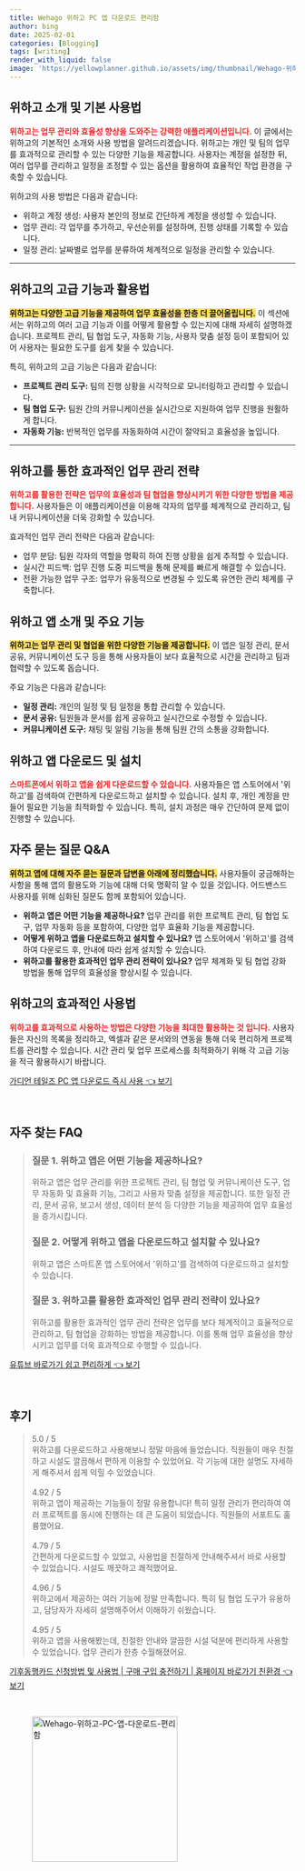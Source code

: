 ```yaml
---
title: Wehago 위하고 PC 앱 다운로드 편리함
author: bing
date: 2025-02-01
categories: [Blogging]
tags: [writing]
render_with_liquid: false
image: 'https://yellowplanner.github.io/assets/img/thumbnail/Wehago-위하고-PC-앱-다운로드-편리함.webp'
---
```



<h2 id='위하고_소개 및_기본_사용법'>위하고 소개 및 기본 사용법</h2>

<p><b><span style="color: #ee2323;">위하고는 업무 관리와 효율성 향상을 도와주는 강력한 애플리케이션입니다.</span></b> 이 글에서는 위하고의 기본적인 소개와 사용 방법을 알려드리겠습니다. 위하고는 개인 및 팀의 업무를 효과적으로 관리할 수 있는 다양한 기능을 제공합니다. 사용자는 계정을 설정한 뒤, 여러 업무를 관리하고 일정을 조정할 수 있는 옵션을 활용하여 효율적인 작업 환경을 구축할 수 있습니다.</p>

<p>위하고의 사용 방법은 다음과 같습니다:</p>

<ul>
    <li>위하고 계정 생성: 사용자 본인의 정보로 간단하게 계정을 생성할 수 있습니다.</li>
    <li>업무 관리: 각 업무를 추가하고, 우선순위를 설정하며, 진행 상태를 기록할 수 있습니다.</li>
    <li>일정 관리: 날짜별로 업무를 분류하여 체계적으로 일정을 관리할 수 있습니다.</li>
</ul>

<hr />

<h2 id='위하고의_고급_기능'>위하고의 고급 기능과 활용법</h2>

<p><b><span style="background-color: #ffe066;">위하고는 다양한 고급 기능을 제공하여 업무 효율성을 한층 더 끌어올립니다.</span></b> 이 섹션에서는 위하고의 여러 고급 기능과 이를 어떻게 활용할 수 있는지에 대해 자세히 설명하겠습니다. 프로젝트 관리, 팀 협업 도구, 자동화 기능, 사용자 맞춤 설정 등이 포함되어 있어 사용자는 필요한 도구를 쉽게 찾을 수 있습니다.</p>

<p>특히, 위하고의 고급 기능은 다음과 같습니다:</p>

<ul>
    <li><b>프로젝트 관리 도구:</b> 팀의 진행 상황을 시각적으로 모니터링하고 관리할 수 있습니다.</li>
    <li><b>팀 협업 도구:</b> 팀원 간의 커뮤니케이션을 실시간으로 지원하여 업무 진행을 원활하게 합니다.</li>
    <li><b>자동화 기능:</b> 반복적인 업무를 자동화하여 시간이 절약되고 효율성을 높입니다.</li>
</ul>

<hr />

<h2 id='업무_관리와_팀_협업_강화'>위하고를 통한 효과적인 업무 관리 전략</h2>

<p><b><span style="color: #ee2323;">위하고를 활용한 전략은 업무의 효율성과 팀 협업을 향상시키기 위한 다양한 방법을 제공합니다.</span></b> 사용자들은 이 애플리케이션을 이용해 각자의 업무를 체계적으로 관리하고, 팀 내 커뮤니케이션을 더욱 강화할 수 있습니다.</p>

<p>효과적인 업무 관리 전략은 다음과 같습니다:</p>

<ul>
    <li>업무 분담: 팀원 각자의 역할을 명확히 하여 진행 상황을 쉽게 추적할 수 있습니다.</li>
    <li>실시간 피드백: 업무 진행 도중 피드백을 통해 문제를 빠르게 해결할 수 있습니다.</li>
    <li>전환 가능한 업무 구조: 업무가 유동적으로 변경될 수 있도록 유연한 관리 체계를 구축합니다.</li>
</ul>

<h2 id='위하고_앱_소개_및_주요_기능'>위하고 앱 소개 및 주요 기능</h2>

<p><b><span style="background-color: #ffe066;">위하고는 업무 관리 및 협업을 위한 다양한 기능을 제공합니다.</span></b> 이 앱은 일정 관리, 문서 공유, 커뮤니케이션 도구 등을 통해 사용자들이 보다 효율적으로 시간을 관리하고 팀과 협력할 수 있도록 돕습니다.</p>

<p>주요 기능은 다음과 같습니다:</p>

<ul>
    <li><b>일정 관리:</b> 개인의 일정 및 팀 일정을 통합 관리할 수 있습니다.</li>
    <li><b>문서 공유:</b> 팀원들과 문서를 쉽게 공유하고 실시간으로 수정할 수 있습니다.</li>
    <li><b>커뮤니케이션 도구:</b> 채팅 및 알림 기능을 통해 팀원 간의 소통을 강화합니다.</li>
</ul>

<h2 id='위하고_앱_다운로드_및_설치'>위하고 앱 다운로드 및 설치</h2>

<p><b><span style="color: #ee2323;">스마트폰에서 위하고 앱을 쉽게 다운로드할 수 있습니다.</span></b> 사용자들은 앱 스토어에서 '위하고'를 검색하여 간편하게 다운로드하고 설치할 수 있습니다. 설치 후, 개인 계정을 만들어 필요한 기능을 최적화할 수 있습니다. 특히, 설치 과정은 매우 간단하여 문제 없이 진행할 수 있습니다.</p>

<h2 id='자주_묻는_질문_QNA'>자주 묻는 질문 Q&A</h2>

<p><b><span style="background-color: #ffe066;">위하고 앱에 대해 자주 묻는 질문과 답변을 아래에 정리했습니다.</span></b> 사용자들이 궁금해하는 사항을 통해 앱의 활용도와 기능에 대해 더욱 명확히 알 수 있을 것입니다. 어드밴스드 사용자를 위해 심화된 질문도 함께 포함되어 있습니다.</p>

<ul>
    <li><b>위하고 앱은 어떤 기능을 제공하나요?</b> 업무 관리를 위한 프로젝트 관리, 팀 협업 도구, 업무 자동화 등을 포함하여, 다양한 업무 효율화 기능을 제공합니다.</li>
    <li><b>어떻게 위하고 앱을 다운로드하고 설치할 수 있나요?</b> 앱 스토어에서 '위하고'를 검색하여 다운로드 후, 안내에 따라 쉽게 설치할 수 있습니다.</li>
    <li><b>위하고를 활용한 효과적인 업무 관리 전략이 있나요?</b> 업무 체계화 및 팀 협업 강화 방법을 통해 업무의 효율성을 향상시킬 수 있습니다.</li>
</ul>

<h2 id='위하고_효과적인_사용법'>위하고의 효과적인 사용법</h2>

<p><b><span style="color: #ee2323;">위하고를 효과적으로 사용하는 방법은 다양한 기능을 최대한 활용하는 것 입니다.</span></b> 사용자들은 자신의 목록을 정리하고, 엑셀과 같은 문서와의 연동을 통해 더욱 편리하게 프로젝트를 관리할 수 있습니다. 시간 관리 및 업무 프로세스를 최적화하기 위해 각 고급 기능을 적극 활용하시기 바랍니다.</p>


<p><a class="click-button" title="가디언 테일즈 PC 앱 다운로드 즉시 사용" href="https://yellowplanner.github.io/posts/%EA%B0%80%EB%94%94%EC%96%B8-%ED%85%8C%EC%9D%BC%EC%A6%88-PC-%EC%95%B1-%EB%8B%A4%EC%9A%B4%EB%A1%9C%EB%93%9C-%EC%A6%89%EC%8B%9C-%EC%82%AC%EC%9A%A9/" rel="dofollow">가디언 테일즈 PC 앱 다운로드 즉시 사용 👈 보기</a></p><br>
<h2 id='자주_찾는_FAQ'>자주 찾는 FAQ</h2>
<div itemscope="" itemtype="https://schema.org/FAQPage"> 
<blockquote> 
<div itemscope="" itemprop="mainEntity" itemtype="https://schema.org/Question"> 
<h3 itemprop="name">질문 1. 위하고 앱은 어떤 기능을 제공하나요? </h3> 
<div itemscope="" itemprop="acceptedAnswer" itemtype="https://schema.org/Answer"> 
<span itemprop="text"> 
<p>위하고 앱은 업무 관리를 위한 프로젝트 관리, 팀 협업 및 커뮤니케이션 도구, 업무 자동화 및 효율화 기능, 그리고 사용자 맞춤 설정을 제공합니다. 또한 일정 관리, 문서 공유, 보고서 생성, 데이터 분석 등 다양한 기능을 제공하여 업무 효율성을 증가시킵니다.</p> </span> </div> 

<p></div> </p>

<div itemscope="" itemprop="mainEntity" itemtype="https://schema.org/Question"> 
<h3 itemprop="name">질문 2. 어떻게 위하고 앱을 다운로드하고 설치할 수 있나요? </h3> 
<div itemscope="" itemprop="acceptedAnswer" itemtype="https://schema.org/Answer"> 
<span itemprop="text"> 
<p>위하고 앱은 스마트폰 앱 스토어에서 '위하고'를 검색하여 다운로드하고 설치할 수 있습니다.</p> </span> </div> 

<p></div> </p>

<div itemscope="" itemprop="mainEntity" itemtype="https://schema.org/Question"> 
<h3 itemprop="name">질문 3. 위하고를 활용한 효과적인 업무 관리 전략이 있나요? </h3> 
<div itemscope="" itemprop="acceptedAnswer" itemtype="https://schema.org/Answer"> 
<span itemprop="text"> 
<p>위하고를 활용한 효과적인 업무 관리 전략은 업무를 보다 체계적이고 효율적으로 관리하고, 팀 협업을 강화하는 방법을 제공합니다. 이를 통해 업무 효율성을 향상시키고 업무를 더욱 효과적으로 수행할 수 있습니다.</p> </span> </div> 

<p></div> 
</blockquote> 
</div></p>
<p><a class="click-button" title="유튜브 바로가기 쉽고 편리하게" href="https://yellowplanner.github.io/posts/%EC%9C%A0%ED%8A%9C%EB%B8%8C-%EB%B0%94%EB%A1%9C%EA%B0%80%EA%B8%B0-%EC%89%BD%EA%B3%A0-%ED%8E%B8%EB%A6%AC%ED%95%98%EA%B2%8C/" rel="dofollow">유튜브 바로가기 쉽고 편리하게 👈 보기</a></p><br>
<h2 id='후기'>후기</h2>
<div itemscope itemtype="https://schema.org/Product">
  <blockquote>
  <div itemprop="review" itemscope itemtype="https://schema.org/Review">
      <div itemprop="reviewRating" itemscope itemtype="https://schema.org/Rating"> <span itemprop="ratingValue">5.0</span> / <span itemprop="bestRating">5</span> </div>
      <span itemprop="reviewBody">위하고를 다운로드하고 사용해보니 정말 마음에 들었습니다. 직원들이 매우 친절하고 시설도 깔끔해서 편하게 이용할 수 있었어요. 각 기능에 대한 설명도 자세하게 해주셔서 쉽게 익힐 수 있었습니다.</span>
  </div>
  <br>
  <div itemprop="review" itemscope itemtype="https://schema.org/Review">
      <div itemprop="reviewRating" itemscope itemtype="https://schema.org/Rating"> <span itemprop="ratingValue">4.92</span> / <span itemprop="bestRating">5</span> </div>
      <span itemprop="reviewBody">위하고 앱이 제공하는 기능들이 정말 유용합니다! 특히 일정 관리가 편리하여 여러 프로젝트를 동시에 진행하는 데 큰 도움이 되었습니다. 직원들의 서포트도 훌륭했어요.</span>
  </div>
  <br>
  <div itemprop="review" itemscope itemtype="https://schema.org/Review">
      <div itemprop="reviewRating" itemscope itemtype="https://schema.org/Rating"> <span itemprop="ratingValue">4.79</span> / <span itemprop="bestRating">5</span> </div>
      <span itemprop="reviewBody">간편하게 다운로드할 수 있었고, 사용법을 친절하게 안내해주셔서 바로 사용할 수 있었습니다. 시설도 깨끗하고 쾌적했어요.</span>
  </div>
  <br>
  <div itemprop="review" itemscope itemtype="https://schema.org/Review">
      <div itemprop="reviewRating" itemscope itemtype="https://schema.org/Rating"> <span itemprop="ratingValue">4.96</span> / <span itemprop="bestRating">5</span> </div>
      <span itemprop="reviewBody">위하고에서 제공하는 여러 기능에 정말 만족합니다. 특히 팀 협업 도구가 유용하고, 담당자가 자세히 설명해주어서 이해하기 쉬웠습니다.</span>
  </div>
  <br>
  <div itemprop="review" itemscope itemtype="https://schema.org/Review">
      <div itemprop="reviewRating" itemscope itemtype="https://schema.org/Rating"> <span itemprop="ratingValue">4.95</span> / <span itemprop="bestRating">5</span> </div>
      <span itemprop="reviewBody">위하고 앱을 사용해봤는데, 친절한 안내와 깔끔한 시설 덕분에 편리하게 사용할 수 있었습니다. 업무 관리가 한층 수월해졌어요.</span>
  </div>
  </blockquote>
</div>
<p><a class="click-button" title="기후동행카드 신청방법 및 사용법 | 구매 구입 충전하기 | 홈페이지 바로가기 친환경" href="https://yellowplanner.github.io/posts/%EA%B8%B0%ED%9B%84%EB%8F%99%ED%96%89%EC%B9%B4%EB%93%9C-%EC%8B%A0%EC%B2%AD%EB%B0%A9%EB%B2%95-%EB%B0%8F-%EC%82%AC%EC%9A%A9%EB%B2%95-%EA%B5%AC%EB%A7%A4-%EA%B5%AC%EC%9E%85-%EC%B6%A9%EC%A0%84%ED%95%98%EA%B8%B0-%ED%99%88%ED%8E%98%EC%9D%B4%EC%A7%80-%EB%B0%94%EB%A1%9C%EA%B0%80%EA%B8%B0-%EC%B9%9C%ED%99%98%EA%B2%BD/" rel="dofollow">기후동행카드 신청방법 및 사용법 | 구매 구입 충전하기 | 홈페이지 바로가기 친환경 👈 보기</a></p><br>
<figure class="image"><img src="https://yellowplanner.github.io/assets/img/thumbnail/Wehago-위하고-PC-앱-다운로드-편리함.webp" alt="Wehago-위하고-PC-앱-다운로드-편리함" width="256" height="256"></figure>